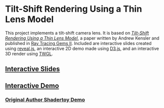 # Tilt-Shift Rendering Using a Thin Lens Model

This project implements a tilt-shift camera lens. It is based on [*Tilt-Shift Rendering Using a Thin Lens Model*](Kensler2021_Chapter_Tilt-ShiftRenderingUsingAThinL.pdf), a paper written by Andrew Kensler and published in [Ray Tracing Gems II](https://link.springer.com/content/pdf/10.1007%2F978-1-4842-7185-8.pdf). Included are interactive slides created using [reveal.js](https://revealjs.com/), an interactive 2D demo made using [D3.js](https://d3js.org/), and an interactive 3D render using [TWGL](https://twgljs.org/).

## [Interactive Slides](https://kennethlamar.github.io/TiltShiftRendering/)

## [Interactive Demo](https://kennethlamar.github.io/TiltShiftRendering/sliderDemo.html)

### [Original Author Shadertoy Demo](https://www.shadertoy.com/view/tlcBzN)